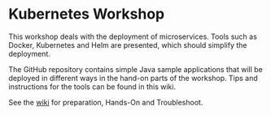 # Kubernetes Workshop

This workshop deals with the deployment of microservices. Tools such as Docker, Kubernetes and Helm are presented, which should simplify the deployment.

The GitHub repository contains simple Java sample applications that will be deployed in different ways in the hand-on parts of the workshop. Tips and instructions for the tools can be found in this wiki.

See the [wiki](https://github.com/bdruesedow/kubernetes-workshop/wiki) for preparation, Hands-On and Troubleshoot.

